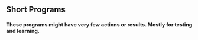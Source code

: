 ## Short Programs

#### These programs might have very few actions or results. Mostly for testing and learning.
